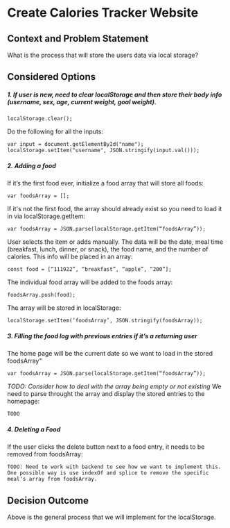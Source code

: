 # Create Calories Tracker Website

## Context and Problem Statement
What is the process that will store the users data via local storage? 

## Considered Options

##### 1. If user is new, need to clear localStorage and then store their body info (username, sex, age, current weight, goal weight).  
```
localStorage.clear();
```
Do the following for all the inputs:
```
var input = document.getElementById("name");
localStorage.setItem("username", JSON.stringify(input.val()));
```

##### 2. Adding a food
If it’s the first food ever, initialize a food array that will store all foods:
```
var foodsArray = [];
```
If it's not the first food, the array should already exist so you need to load it in via localStorage.getItem:
```
var foodsArray = JSON.parse(localStorage.getItem(“foodsArray”));
```
User selects the item or adds manually. The data will be the date, meal time (breakfast, lunch, dinner, or snack), the food name, and the number of calories.
This info will be placed in an array:
``` 
const food = [“111922”, “breakfast”, “apple”, “200”];
```
The individual food array will be added to the foods array:
```
foodsArray.push(food);
```
The array will be stored in localStorage:
```
localStorage.setItem(‘foodsArray’, JSON.stringify(foodsArray));
```

##### 3. Filling the food log with previous entries if it’s a returning user
The home page will be the current date so we want to load in the stored foodsArray"
```
var foodsArray = JSON.parse(localStorage.getItem(“foodsArray”));
```
*TODO: Consider how to deal with the array being empty or not existing*
We need to parse throught the array and display the stored entries to the homepage:
```
TODO
```

##### 4. Deleting a Food
If the user clicks the delete button next to a food entry, it needs to be removed from foodsArray:
```
TODO: Need to work with backend to see how we want to implement this. One possible way is use indexOf and splice to remove the specific meal's array from foodsArray.
```

## Decision Outcome

Above is the general process that we will implement for the localStorage.
